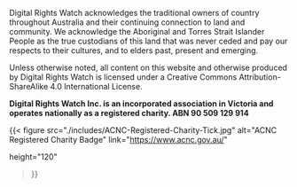 Digital Rights Watch acknowledges the traditional owners of country throughout Australia and their continuing connection to land and community. We acknowledge the Aboriginal and Torres Strait Islander People as the true custodians of this land that was never ceded and pay our respects to their cultures, and to elders past, present and emerging.

Unless otherwise noted, all content on this website and otherwise produced by Digital Rights Watch is licensed under a Creative Commons Attribution-ShareAlike 4.0 International License.

**Digital Rights Watch Inc. is an incorporated association in Victoria and operates nationally as a registered charity. ABN 90 509 129 914**

{{< figure
  src="./includes/ACNC-Registered-Charity-Tick.jpg"
  alt="ACNC Registered Charity Badge"
  link="https://www.acnc.gov.au/"
  
  
  height="120"
>}}
